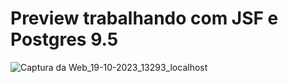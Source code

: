 # Preview trabalhando com JSF e Postgres 9.5

![Captura da Web_19-10-2023_13293_localhost](https://github.com/JoaoLlucaxs/Sistema_Pessoa_Em_JSF/assets/92184255/84ed0409-4d77-4db6-8b4f-65042321f11c)



